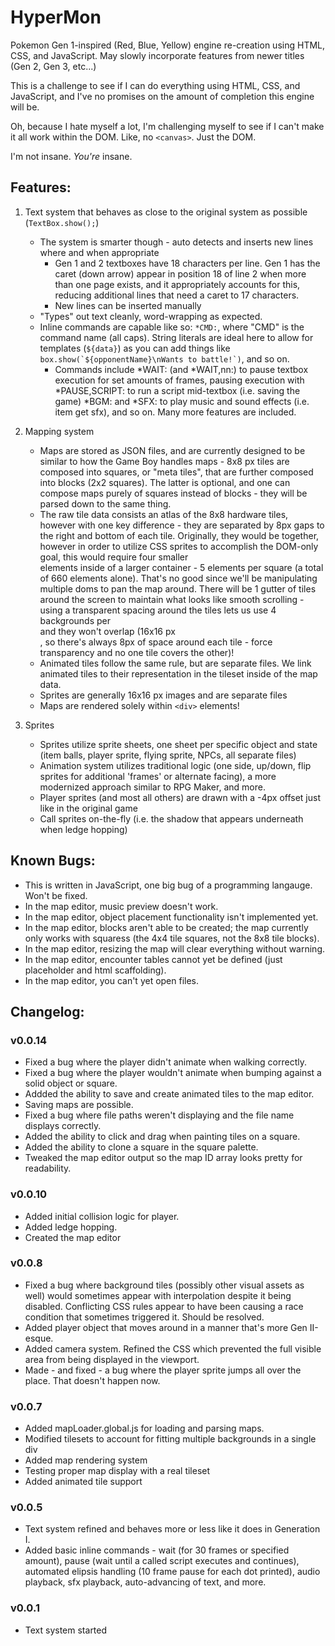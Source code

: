 # HyperMon
Pokemon Gen 1-inspired (Red, Blue, Yellow) engine re-creation using HTML, CSS, and JavaScript.  May slowly incorporate features from newer titles (Gen 2, Gen 3, etc...)

This is a challenge to see if I can do everything using HTML, CSS, and JavaScript, and I've no promises on the amount of completion this engine will be.

Oh, because I hate myself a lot, I'm challenging myself to see if I can't make it all work within the DOM.  Like, no `<canvas>`.  Just the DOM.



I'm not insane.  *You're* insane.


## Features:
1. Text system that behaves as close to the original system as possible (`TextBox.show();`)
    - The system is smarter though - auto detects and inserts new lines where and when appropriate
        - Gen 1 and 2 textboxes have 18 characters per line.  Gen 1 has the caret (down arrow) appear in position 18 of line 2 when more than one page exists, and it appropriately accounts for this, reducing additional lines that need a caret to 17 characters.
        - New lines can be inserted manually
    - "Types" out text cleanly, word-wrapping as expected.
    - Inline commands are capable like so: `*CMD:`, where "CMD" is the command name (all caps).  String literals are ideal here to allow for templates (`${data}`) as you can add things like ```box.show(`${opponentName}\nWants to battle!`)```, and so on.
        - Commands include *WAIT: (and *WAIT,nn:) to pause textbox execution for set amounts of frames, pausing execution with *PAUSE,SCRIPT: to run a script mid-textbox (i.e. saving the game) *BGM: and *SFX: to play music and sound effects (i.e. item get sfx), and so on.  Many more features are included.

2. Mapping system
    - Maps are stored as JSON files, and are currently designed to be similar to how the Game Boy handles maps - 8x8 px tiles are composed into squares, or "meta tiles", that are further composed into blocks (2x2 squares).  The latter is optional, and one can compose maps purely of squares instead of blocks - they will be parsed down to the same thing.
    - The raw tile data consists an atlas of the 8x8 hardware tiles, however with one key difference - they are separated by 8px gaps to the right and bottom of each tile.  Originally, they would be together, however in order to utilize CSS sprites to accomplish the DOM-only goal, this would require four smaller <div> elements inside of a larger container - 5 elements per square (a total of 660 elements alone).  That's no good since we'll be manipulating multiple doms to pan the map around.  There will be 1 gutter of tiles around the screen to maintain what looks like smooth scrolling - using a transparent spacing around the tiles lets us use 4 backgrounds per <div> and they won't overlap (16x16 px <div>, so there's always 8px of space around each tile - force transparency and no one tile covers the other)!
    - Animated tiles follow the same rule, but are separate files.  We link animated tiles to their representation in the tileset inside of the map data.
    - Sprites are generally 16x16 px images and are separate files
    - Maps are rendered solely within `<div>` elements!

3. Sprites
    - Sprites utilize sprite sheets, one sheet per specific object and state (item balls, player sprite, flying sprite, NPCs, all separate files)
    - Animation system utilizes traditional logic (one side, up/down, flip sprites for additional 'frames' or alternate facing), a more modernized approach similar to RPG Maker, and more.
    - Player sprites (and most all others) are drawn with a -4px offset just like in the original game
    - Call sprites on-the-fly (i.e. the shadow that appears underneath when ledge hopping)

## Known Bugs:
- This is written in JavaScript, one big bug of a programming langauge.  Won't be fixed.
- In the map editor, music preview doesn't work.
- In the map editor, object placement functionality isn't implemented yet.
- In the map editor, blocks aren't able to be created; the map currently only works with squaress (the 4x4 tile squares, not the 8x8 tile blocks).
- In the map editor, resizing the map will clear everything without warning.
- In the map editor, encounter tables cannot yet be defined (just placeholder and html scaffolding).
- In the map editor, you can't yet open files.

## Changelog:
### v0.0.14
- Fixed a bug where the player didn't animate when walking correctly.
- Fixed a bug where the player wouldn't animate when bumping against a solid object or square.
- Addded the ability to save and create animated tiles to the map editor.
- Saving maps are possible.
- Fixed a bug where file paths weren't displaying and the file name displays correctly.
- Added the ability to click and drag when painting tiles on a square.
- Added the ability to clone a square in the square palette.
- Tweaked the map editor output so the map ID array looks pretty for readability.

### v0.0.10
- Added initial collision logic for player.
- Added ledge hopping.
- Created the map editor

### v0.0.8
- Fixed a bug where background tiles (possibly other visual assets as well) would sometimes appear with interpolation despite it being disabled.  Conflicting CSS rules appear to have been causing a race condition that sometimes triggered it.  Should be resolved.
- Added player object that moves around in a manner that's more Gen II-esque.
- Added camera system.  Refined the CSS which prevented the full visible area from being displayed in the viewport.
- Made - and fixed - a bug where the player sprite jumps all over the place.  That doesn't happen now.

### v0.0.7
- Added mapLoader.global.js for loading and parsing maps.
- Modified tilesets to account for fitting multiple backgrounds in a single div
- Added map rendering system
- Testing proper map display with a real tileset
- Added animated tile support

### v0.0.5
- Text system refined and behaves more or less like it does in Generation I.
- Added basic inline commands - wait (for 30 frames or specified amount), pause (wait until a called script executes and continues), automated elipsis handling (10 frame pause for each dot printed), audio playback, sfx playback, auto-advancing of text, and more.

### v0.0.1
- Text system started